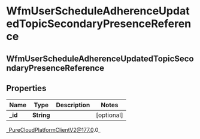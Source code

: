 # WfmUserScheduleAdherenceUpdatedTopicSecondaryPresenceReference

## WfmUserScheduleAdherenceUpdatedTopicSecondaryPresenceReference

## Properties

|Name | Type | Description | Notes|
|------------ | ------------- | ------------- | -------------|
| **_id** | **String** |  | [optional] |



_PureCloudPlatformClientV2@177.0.0_
